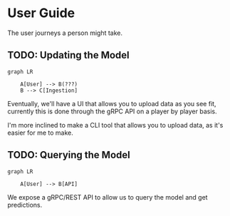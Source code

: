 # User Guide

The user journeys a person might take.

## TODO: Updating the Model

```mermaid
graph LR

    A[User] --> B(???)
    B --> C[Ingestion]
```

Eventually, we'll have a UI that allows you to upload data as you see fit, currently this is done through the gRPC API on a player by player basis.

I'm more inclined to make a CLI tool that allows you to upload data, as it's easier for me to make.

## TODO: Querying the Model

```mermaid
graph LR

    A[User] --> B[API]
```

We expose a gRPC/REST API to allow us to query the model and get predictions.